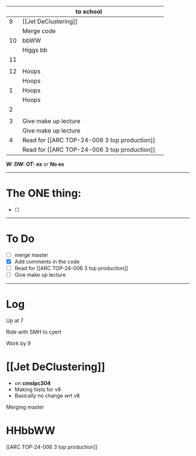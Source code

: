 
|     | to school                                    |     |
| --- | -------------------------------------------- | --- |
| 9   | [[Jet DeClustering]]                         |     |
|     | Merge code                                   |     |
| 10  | bbWW                                         |     |
|     | Higgs bb                                     |     |
| 11  |                                              |     |
|     |                                              |     |
| 12  | Hoops                                        |     |
|     | Hoops                                        |     |
| 1   | Hoops                                        |     |
|     | Hoops                                        |     |
| 2   |                                              |     |
|     |                                              |     |
| 3   | Give make up lecture                         |     |
|     | Give make up lecture                         |     |
| 4   | Read for [[ARC TOP-24-006 3 top production]] |     |
|     | Read for [[ARC TOP-24-006 3 top production]] |     |

**W:**
**DW:**
**OT:**
**ex** or **No ex**

---
# The ONE thing: 
- [ ] 

---
# To Do

- [ ] merge master
- [x] Add comments in the code
- [ ] Read for [[ARC TOP-24-006 3 top production]]
- [ ] Give make up lecture

---

# Log

Up at 7

Ride with SMH to cyert

Work by 9

# [[Jet DeClustering]]
- on **cmslpc304**
- Making hists for v9 
- Basically no change wrt v8


Merging master


# HHbbWW



[[ARC TOP-24-006 3 top production]]

